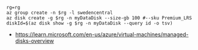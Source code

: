 ```
rg=rg
az group create -n $rg -l swedencentral
az disk create -g $rg -n myDataDisk --size-gb 100 #--sku Premium_LRS
diskId=$(az disk show -g $rg -n myDataDisk --query id -o tsv)
```

- https://learn.microsoft.com/en-us/azure/virtual-machines/managed-disks-overview
